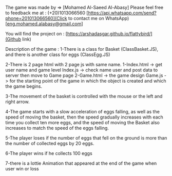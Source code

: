 The game was made by => [Mohamed Al-Saeed Al-Abasy]
Please feel free to feedback me at :
        (+20)1013066560 [https://api.whatsapp.com/send?phone=201013066560](Click to contact me on WhatsApp) 
                                [eng.mohamed.alabasy@gmail.com]


You will find the project on : [https://arshadasgar.github.io/flattybird/](Github link)  


Description of the game :
1-There is a class for Basket (ClassBasket.JS), and there is another class for eggs (ClassEgg.JS)

2-There is 2 page html with 2 page js with same name.
        1-Index.html -> get user name and game level
          Index.js   -> check name user and post data to server then move to Game page
        2-Game.html  -> the game design
          Game.js    -> for the starting point of the game in which the object is created and which the game begins.

3-The movement of the basket is controlled with the mouse or the left and right arrow.

4-The game starts with a slow acceleration of eggs falling, as well as the speed of moving the basket, then the speed gradually increases with each time you collect ten more eggs, and the speed of moving the Basket also increases to match the speed of the eggs falling.

5-The player loses if the number of eggs that fell on the ground is more than the number of collected eggs by 20 eggs.

6-The player wins if he collects 100 eggs

7-there is a lottie Animation that appeared at the end of the game when user win or loss